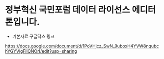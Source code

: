 # 정부혁신 국민포럼 데이터 라이선스 에디터톤입니다.

* 기본자료 구글닥스 링크

https://docs.google.com/document/d/1PoVHjcz_SwN_9uboxH4YVW8nqubchYGYVlgFiIQNOrI/edit?usp=sharing


